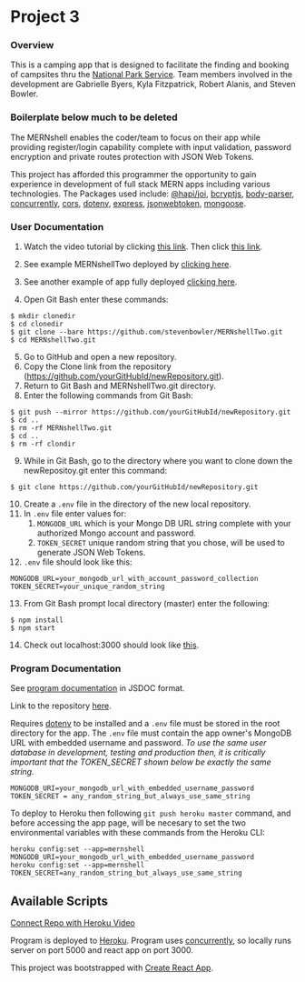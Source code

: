 # Project 3

### Overview
This is a camping app that is designed to facilitate the finding and booking of campsites thru the [National Park Service](https://www.nps.gov/).
Team members involved in the development are Gabrielle Byers, Kyla Fitzpatrick, Robert Alanis, and Steven Bowler. 

### Boilerplate below much to be deleted

The MERNshell enables the coder/team to focus on their app while providing register/login capability complete with input validation, password encryption and private routes protection with JSON Web Tokens.

This project has afforded this programmer the opportunity to gain experience in development of full stack MERN apps including various technologies.  The Packages used include: [@hapi/joi](https://www.npmjs.com/package/@hapi/joi), [bcryptjs](https://www.npmjs.com/package/bcryptjs), [body-parser](https://www.npmjs.com/package/body-parser), [concurrently](https://www.npmjs.com/package/concurrently), [cors](https://www.npmjs.com/package/cors), [dotenv](https://www.npmjs.com/package/dotenv), [express](https://www.npmjs.com/package/express), [jsonwebtoken](https://www.npmjs.com/package/jsonwebtoken), [mongoose](https://www.npmjs.com/package/mongoose).


### User Documentation

1. Watch the video tutorial by clicking [this link](https://drive.google.com/file/d/1dXeXGydfJTvsE2GS7LnczJzTW0EKO-wS/view?usp=sharing). Then click [this link](https://drive.google.com/file/d/1_4N8HZdfe0iLeP5e1oFAKL5MQbadpiw6/view?usp=sharing).

2. See example MERNshellTwo deployed by [clicking here](https://mernshelltwo.herokuapp.com/).

3. See another example of app fully deployed [clicking here](https://secure-citadel-76923.herokuapp.com/).

4. Open Git Bash enter these commands: 
````
$ mkdir clonedir
$ cd clonedir
$ git clone --bare https://github.com/stevenbowler/MERNshellTwo.git
$ cd MERNshellTwo.git
````
5. Go to GitHub and open a new repository.
6. Copy the Clone link from the repository (https://github.com/yourGitHubId/newRepository.git).
7. Return to Git Bash and MERNshellTwo.git directory.
8. Enter the following commands from Git Bash:
````
$ git push --mirror https://github.com/yourGitHubId/newRepository.git
$ cd ..
$ rm -rf MERNshellTwo.git
$ cd ..
$ rm -rf clondir
````
9. While in Git Bash, go to the directory where you want to clone down the newRepositoy.git enter this command:
````
$ git clone https://github.com/yourGitHubId/newRepository.git
````
10. Create a `.env` file in the directory of the new local repository.
11. In `.env` file enter values for:
    1. `MONGODB_URL` which is your Mongo DB URL string complete with your authorized Mongo account and password.
    2. `TOKEN_SECRET` unique random string that you chose, will be used to generate JSON Web Tokens.
12. `.env` file should look like this:
````
MONGODB_URL=your_mongodb_url_with_account_password_collection
TOKEN_SECRET=your_unique_random_string
````
13. From Git Bash prompt local directory (master) enter the following:
````
$ npm install
$ npm start
````
14. Check out localhost:3000 should look like [this](https://mernshelltwo.herokuapp.com/).



### Program Documentation

See [program documentation](https://stevenbowler.github.io/MERNshellTwo/docs/index.html) in JSDOC format.

Link to the repository [here](https://github.com/stevenbowler/MERNshellTwo/).

Requires [dotenv](https://www.npmjs.com/package/dotenv) to be installed and a `.env` file must be stored in the root directory for the app.  The `.env` file must contain the app owner's MongoDB URL with embedded username and password.  _*To use the same user database in development, testing and production then, it is critically important that the TOKEN_SECRET shown below be exactly the same string.*_
````
MONGODB_URI=your_mongodb_url_with_embedded_username_password
TOKEN_SECRET = any_random_string_but_always_use_same_string
````

To deploy to Heroku then following `git push heroku master` command, and before accessing the app page, will be necesary to set the two environmental variables with these commands from the Heroku CLI:
````
heroku config:set --app=mernshell MONGODB_URI=your_mongodb_url_with_embedded_username_password
heroku config:set --app=mernshell TOKEN_SECRET=any_random_string_but_always_use_same_string
````


## Available Scripts
[Connect Repo with Heroku Video](https://youtu.be/GgNcs9zlFSA?list=PLOFmg4xbN_TPrB6w4rThsFanVxJI_SfER)

Program is deployed to [Heroku](https://www.heroku.com).  Program uses [concurrently](https://www.npmjs.com/package/concurrently), so locally runs server on port 5000 and react app on port 3000.

This project was bootstrapped with [Create React App](https://github.com/facebook/create-react-app).







